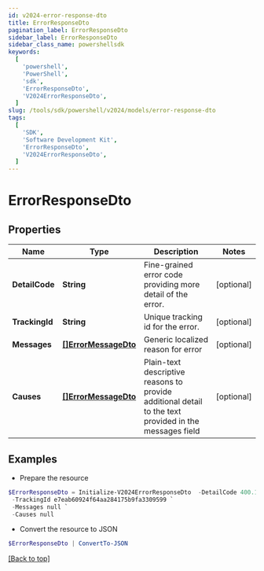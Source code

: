 ```yaml
---
id: v2024-error-response-dto
title: ErrorResponseDto
pagination_label: ErrorResponseDto
sidebar_label: ErrorResponseDto
sidebar_class_name: powershellsdk
keywords:
  [
    'powershell',
    'PowerShell',
    'sdk',
    'ErrorResponseDto',
    'V2024ErrorResponseDto',
  ]
slug: /tools/sdk/powershell/v2024/models/error-response-dto
tags:
  [
    'SDK',
    'Software Development Kit',
    'ErrorResponseDto',
    'V2024ErrorResponseDto',
  ]
---
```


# ErrorResponseDto

## Properties

| Name | Type | Description | Notes |
| --- | --- | --- | --- |
| **DetailCode** | **String** | Fine-grained error code providing more detail of the error. | [optional] |
| **TrackingId** | **String** | Unique tracking id for the error. | [optional] |
| **Messages** | [**[]ErrorMessageDto**](error-message-dto) | Generic localized reason for error | [optional] |
| **Causes** | [**[]ErrorMessageDto**](error-message-dto) | Plain-text descriptive reasons to provide additional detail to the text provided in the messages field | [optional] |

## Examples

- Prepare the resource

```powershell
$ErrorResponseDto = Initialize-V2024ErrorResponseDto  -DetailCode 400.1 Bad Request Content `
 -TrackingId e7eab60924f64aa284175b9fa3309599 `
 -Messages null `
 -Causes null
```

- Convert the resource to JSON

```powershell
$ErrorResponseDto | ConvertTo-JSON
```

[[Back to top]](#)
